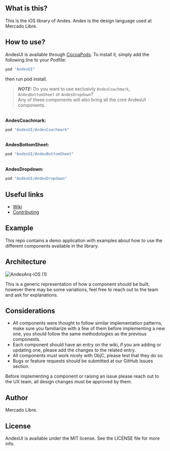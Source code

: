 ## What is this?

This is the iOS library of Andes.
Andes is the design language used at Mercado Libre.

## How to use?

AndesUI is available through [CocoaPods](http://cocoapods.org). To install
it, simply add the following line to your Podfile:
```ruby
pod "AndesUI"
```

then run pod install.

> **_NOTE:_**   Do you want to use exclusivly `AndesCoachmark`, `AndesBottomSheet` or `AndesDropdown`?
</br> Any of these components will also bring all the core AndesUI components.

</br>**AndesCoachmark:** 
```ruby
pod "AndesUI/AndesCoachmark"
```
</br>**AndesBottomSheet:** 
```ruby
pod "AndesUI/AndesBottomSheet"
```
</br>**AndesDropdown:** 
```ruby
pod "AndesUI/AndesDropdown"
```

## Useful links

* [Wiki](https://github.com/mercadolibre/fury_andesui-ios/wiki)
* [Contributing](https://github.com/mercadolibre/fury_andesui-ios/blob/develop/CONTRIBUTING.md)

## Example

This repo contains a demo application with examples about how to use the different components available in the library.

## Architecture
![AndesArq-iOS (1)](https://user-images.githubusercontent.com/57450033/73199660-ffcc8900-4113-11ea-830a-6555a9f292fe.jpg)


This is a generic representation of how a component should be built, however there may be some variations, feel free to reach out to the team and ask for explanations.

## Considerations

* All components were thought to follow similar implementation patterns, make sure you familiarize with a few of them before implementing a new one, you should follow the same methodologies as the previous components.
* Each component should have an entry on the wiki, if you are adding or updating one, please add the changes to the related entry.
* All components must work nicely with ObjC, please test that they do so.
* Bugs or feature requests should be submitted at our GitHub Issues section.

Before implementing a component or raising an issue please reach out to the UX team, all design changes must be approved by them.


## Author

Mercado Libre.

## License

AndesUI is available under the MIT license. See the LICENSE file for more info.
